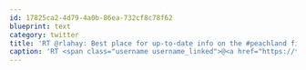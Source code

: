 ```yaml
---
id: 17825ca2-4d79-4a0b-86ea-732cf8c78f62
blueprint: text
category: twitter
title: 'RT @rlahay: Best place for up-to-date info on the #peachland fire, from ALL the news sources - welcometokelowna.com/news/local_new…'
caption: 'RT <span class="username username_linked">@<a href="https://twitter.com/rlahay" title="Ryan Lahay">rlahay</a></span>: Best place for up-to-date info on the <span class="hashtag hashtag_local">#<a href="http://tweettemp.darylchymko.ca/?tag=peachland">peachland</a> fire, from ALL the news sources - <a href="http://www.welcometokelowna.com/news/local_news/" title="http://www.welcometokelowna.com/news/local_news/" class="link link_untco">welcometokelowna.com/news/local_new…</a>'
---
```


